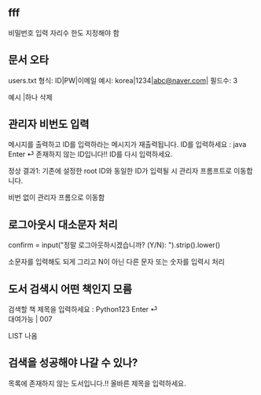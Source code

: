 
## fff
비밀번호 입력 자리수 한도 지정해야 함

## 문서 오타

users.txt
형식: ID|PW|이메일
예시: korea|1234|abc@naver.com| 
필드수: 3

예시 |하나 삭제


## 관리자 비번도 입력
메시지를 출력하고 ID를 입력하라는 메시지가 재출력됩니다.
ID를 입력하세요 : java   Enter ⏎ 
존재하지 않는 ID입니다!! ID를 다시 입력하세요.

정상 결과1: 기존에 설정한 root ID와 동일한 ID가 입력될 시 관리자 프롬프트로 이동합니다.

비번 없이 관리자 프롬으로 이동함

## 로그아웃시 대소문자 처리

confirm = input("정말 로그아웃하시겠습니까? (Y/N): ").strip().lower()

소문자를 입력해도 되게
그리고 N이 아닌 다른 문자 또는 숫자를 입력시 처리

## 도서 검색시 어떤 책인지 모름

검색할 책 제목을 입력하세요 : Python123    Enter ⏎  
대여가능 |  007

LIST 나옴

## 검색을 성공해야 나갈 수 있나?
목록에 존재하지 않는 도서입니다.!! 올바른 제목을 입력하세요.

